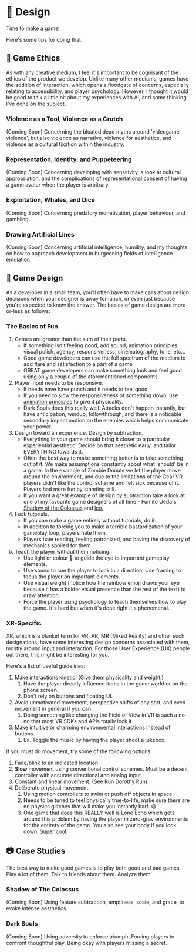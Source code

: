 # :triangular_ruler: Design

Time to make a game!

Here's some tips for doing that.

## :seedling: Game Ethics

As with any creative medium, I feel it's important to be cognisant of the ethics of the product we develop. Unlike many other mediums, games have the addition of interaction, which opens a floodgate of concerns, especially relating to accessibility, and player psychology. However, I thought it would be good to talk a little bit about my experiences with AI, and some thinking I've done on the subject.

### Violence as a Tool, Violence as a Crutch

(Coming Soon) Concerning the bloated dead myths around 'videogame violence', but also violence as narrative, violence for aesthetics, and violence as a cultural fixation within the industry.

### Representation, Identity, and Puppeteering

(Coming Soon) Concerning developing with sensitivity, a look at cultural appropriation, and the complications of representational consent of having a game avatar when the player is arbitrary.

### Exploitation, Whales, and Dice

(Coming Soon) Concerning predatory monetization, player behaviour, and gambling.

### Drawing Artificial Lines

(Coming Soon) Concerning artificial intelligence, humility, and my thoughts on how to approach development in burgeoning fields of intelligence emulation.

## :space_invader: Game Design

As a developer in a small team, you'll often have to make calls about design decisions when your designer is away for lunch, or even just because you're expected to know the answer. The basics of game design are more-or-less as follows:

### The Basics of Fun

1. Games are greater than the sum of their parts. 
    * If something isn't feeling good, add sound, animation principles, visual polish, agency, responsiveness, cinematography, tone, etc...
    * Good game developers can use the full spectrum of the medium to add flare and satisfaction to a part of a game.
    * GREAT game developers can make something look and feel good using only a couple of the aforementioned components.
2. Player input needs to be responsive.
    * It needs have have punch and it needs to feel good. 
    * If you need to slow the responsiveness of something down, use [animation principles](https://en.wikipedia.org/wiki/12_basic_principles_of_animation) to give it physicality. 
    * Dark Souls does this really well. Attacks don't happen instantly, but have anticipation, windup, followthrough, and there is a noticable secondary impact motion on the enemies which helps communicate your power.
3. Design toward an experience. Design by subtraction.
    * Everything in your game should bring it closer to a particular experiential aesthetic. Decide on that aesthetic early, and tailor EVERYTHING towards it.
    * Often the best way to make something better is to take something out of it. We make assumptions constantly about what 'should' be in a game. In the example of Zombie Donuts we let the player move around the environment, and due to the limitations of the Gear VR players didn't like the control scheme and felt sick because of it. Players had more fun by standing still.
    * If you want a great example of design by subtraction take a look at one of my favourite game designers of all time - Fumito Ueda's [Shadow of the Colossus](http://www.thesaint-online.com/2017/03/fumito-ueda-design-by-subtraction/) and [Ico.](https://www.youtube.com/watch?v=AmSBIyT0ih0)
4. Fuck tutorials.
    * If you can make a game entirely without tutorials, do it. 
    * In addition to forcing you to make a terrible bastardization of your gameplay loop, players hate them. 
    * Players hate reading, feeling patronized, and having the discovery of mechanics spoiled for them.
5. Teach the player without them noticing.
    * Use light or colour :rainbow: to guide the eye to important gameplay elements. 
    * Use sound to cue the player to look in a direction. Use framing to focus the player on important elements. 
    * Use visual weight (notice how the rainbow emoji draws your eye because it has a bolder visual presence than the rest of the text) to draw attention. 
    * Force the player using psychology to teach themselves how to play the game. It's hard but when it's done right it's phenomenal.

### XR-Specific

XR, which is a blanket term for VR, AR, MR (Mixed Reality) and other such designations, have some interesting design concerns associated with them, mostly around input and interaction. For those User Experience (UX) people out there, this might be interesting for you.

Here's a list of useful guidelines:

1. Make interactions kinetic! (Give them physicality and weight.)
    1. Have the player directly influence items in the game world or on the phone screen. 
    2. Don't rely on buttons and floating UI.
2. Avoid unmotivated movement, perspective shifts of any sort, and even movement in general if you can.
    1. Doing something like changing the Field of View in VR is such a no-no that most VR SDKs and APIs totally lock it.
3. Make intuitive or charming environmental interactions instead of buttons. 
    1. Ex. Toggle the music by having the player shoot a jukebox.

If you must do movement, try some of the following options:

1. Fade/blink to an indicated location.
2. **Slow** movement using conventional control schemes. Must be a decent controller with accurate directional and analog input.
3. Constant and linear movement. (See Run Dorothy Run)
4. Deliberate physical movement.
    1. Using motion controllers to swim or push off objects in space. 
    2. Needs to be tuned to feel physically true-to-life, make sure there are no physics glitches that will make you instantly barf. :mask:
    3. One game that does this REALLY well is [Lone Echo](https://youtu.be/zxPuZYMIzuQ?t=3457) which gets around this problem by having the player in zero-grav environments for the entirety of the game. You also see your body if you look down. Super cool.

## :camera: Case Studies

The best way to make good games is to play both good and bad games. Play a lot of them. Talk to friends about them. Analyze them.

### Shadow of The Colossus

(Coming Soon) Using feature subtraction, emptiness, scale, and grace, to evoke intense aesthetics.

### Dark Souls

(Coming Soon) Using adversity to enforce triumph. Forcing players to confront thoughtful play. Being okay with players missing a secret.
